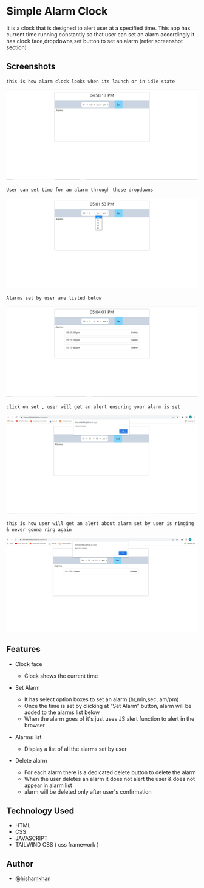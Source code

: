 
# Simple Alarm Clock

It is a clock that is designed to alert user at a specified time.
This app has current time running constantly so that user can set an alarm accordingly
it has clock face,dropdowns,set button to set an alarm (refer screenshot section)

    


## Screenshots

    this is how alarm clock looks when its launch or in idle state 
![App Screenshot](./idle.jpg)

    User can set time for an alarm through these dropdowns
![App Screenshot](./dropdown.jpg)

    Alarms set by user are listed below
![App Screenshot](./alarm-list.jpg)

    click on set , user will get an alert ensuring your alarm is set 
![App Screenshot](./set.jpg)


    this is how user will get an alert about alarm set by user is ringing & never gonna ring again
![App Screenshot](./ring.jpg)



## Features

- Clock face
    - Clock shows the current time

- Set Alarm
    - It has select option boxes to set an alarm (hr,min,sec, am/pm)
    - Once the time is set by clicking at “Set Alarm” button, alarm will be added to the alarms list below
    - When the alarm goes of it's just uses JS alert function to alert in the browser

- Alarms list
    - Display a list of all the alarms set by user

- Delete alarm
    - For each alarm there is a dedicated delete button to delete the alarm
    - When the user deletes an alarm it does not alert the user & does not appear in alarm list
    - alarm will be deleted only after user's confirmation



## Technology Used

- HTML
- CSS
- JAVASCRIPT
- TAILWIND CSS ( css framework )
## Author

- [@hishamkhan](https://github.com/hisham8989)

